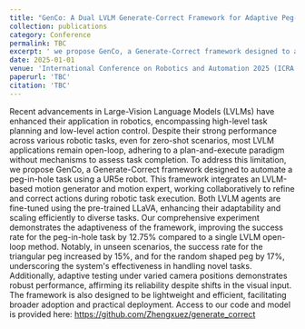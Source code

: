 ```yaml
---
title: "GenCo: A Dual LVLM Generate-Correct Framework for Adaptive Peg-in-Hole Robotics"
collection: publications
category: Conference
permalink: TBC
excerpt: ' we propose GenCo, a Generate-Correct framework designed to automate a peg-in-hole task using a UR5e robot. This framework integrates an LVLM-based motion generator and motion expert, working collaboratively to refine and correct actions during robotic task execution.'
date: 2025-01-01
venue: 'International Conference on Robotics and Automation 2025 (ICRA 2025), Atlanta, USA'
paperurl: 'TBC'
citation: 'TBC'
---
```

Recent advancements in Large-Vision Language Models (LVLMs) have enhanced their application in robotics, encompassing high-level task planning and low-level action control. Despite their strong performance across various robotic tasks, even for zero-shot scenarios, most LVLM applications remain open-loop, adhering to a plan-and-execute paradigm without mechanisms to assess task completion. To address this limitation, we propose GenCo, a Generate-Correct framework designed to automate a peg-in-hole task using a UR5e robot. This framework integrates an LVLM-based motion generator and motion expert, working collaboratively to refine and correct actions during robotic task execution. Both LVLM agents are fine-tuned using the pre-trained LLaVA, enhancing their adaptability and scaling efficiently to diverse tasks. Our comprehensive experiment demonstrates the adaptiveness of the framework, improving the success rate for the peg-in-hole task by 12.75\% compared to a single LVLM open-loop method. Notably, in unseen scenarios, the success rate for the triangular peg increased by 15\%, and for the random shaped peg by 17\%, underscoring the system's effectiveness in handling novel tasks. Additionally, adaptive testing under varied camera positions demonstrates robust performance, affirming its reliability despite shifts in the visual input. The framework is also designed to be lightweight and efficient, facilitating broader adoption and practical deployment. Access to our code and model is provided here: https://github.com/Zhengxuez/generate_correct